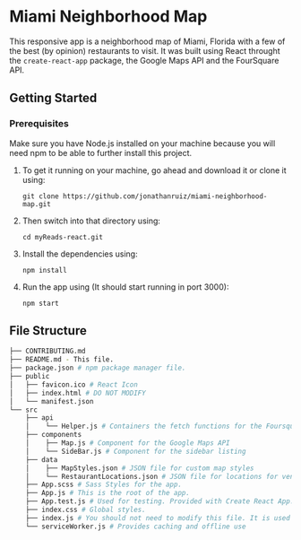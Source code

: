 # Miami Neighborhood Map

This responsive app is a neighborhood map of Miami, Florida with a few of the best (by opinion) restaurants to visit. It was built using React throught the `create-react-app` package, the Google Maps API and the FourSquare API.

## Getting Started

### Prerequisites

Make sure you have Node.js installed on your machine because you will need npm to be able to further install this project.

1.  To get it running on your machine, go ahead and download it or clone it using:

        git clone https://github.com/jonathanruiz/miami-neighborhood-map.git

2.  Then switch into that directory using:

        cd myReads-react.git

3.  Install the dependencies using:

        npm install

4.  Run the app using (It should start running in port 3000):

        npm start

## File Structure

```bash
├── CONTRIBUTING.md
├── README.md - This file.
├── package.json # npm package manager file.
├── public
│   ├── favicon.ico # React Icon
│   ├── index.html # DO NOT MODIFY
│   └── manifest.json
└── src
    ├── api
    │    └── Helper.js # Containers the fetch functions for the Foursquare API
    ├── components
    │    ├── Map.js # Component for the Google Maps API
    │    └── SideBar.js # Component for the sidebar listing
    ├── data
    │    ├── MapStyles.json # JSON file for custom map styles
    │    └── RestaurantLocations.json # JSON file for locations for venues
    ├── App.scss # Sass Styles for the app.
    ├── App.js # This is the root of the app.
    ├── App.test.js # Used for testing. Provided with Create React App. No tests have been made.
    ├── index.css # Global styles.
    ├── index.js # You should not need to modify this file. It is used for DOM rendering only.
    └── serviceWorker.js # Provides caching and offline use
```
